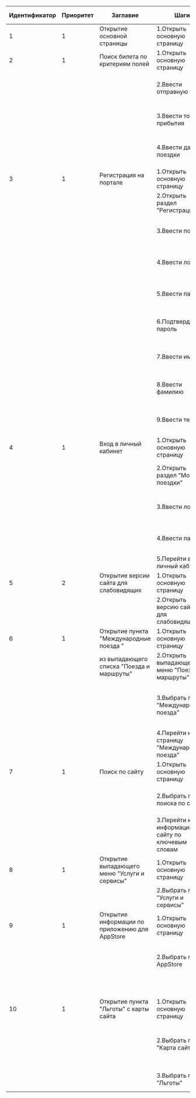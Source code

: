 | Идентификатор | Приоритет  | Заглавие                                       | Шаги                                               | Ожидаемый результат                                      | Фактический результат                                          |
|---------------|------------|------------------------------------------------|----------------------------------------------------|----------------------------------------------------------|----------------------------------------------------------------|
| 1             | 1          | Открытие основной страницы                     | 1.Открыть основную страницу                        | Отображение основной страницы                            | Страница отображается                                          |
| 2             | 1          | Поиск билета по критериям полей                | 1.Открыть основную страницу                        | Отображение основной страницы                            | Страница отображается                                          |
|               |            |                                                | 2.Ввести отправную точку                           | Корректное отображение поля                              | Поле заполняется и отображается корректно                      |
|               |            |                                                | 3.Ввести точку прибытия                            | Корректное отображение поля                              | Поле заполняется и отображается корректно                      |
|               |            |                                                | 4.Ввести дату поездки                              | Корректное отображение поля                              | Поле заполняется и отображается корректно                      |
| 3             | 1          | Регистрация на портале                         | 1.Открыть основную страницу                        | Отображение основной страницы                            | Страница отображается                                          |
|               |            |                                                | 2.Открыть раздел "Регистрация"                     | Отображение страницы регистрации                         | Страница отображается                                          |
|               |            |                                                | 3.Ввести почту                                     | Корректное отображение поля                              | Поле заполняется и отображается корректно                      |
|               |            |                                                | 4.Ввести логин                                     | Корректное отображение поля                              | Поле заполняется и отображается корректно                      |
|               |            |                                                | 5.Ввести пароль                                    | Корректное отображение поля                              | Поле заполняется и отображается корректно                      |
|               |            |                                                | 6.Подтвердить пароль                               | Корректное отображение поля                              | Поле заполняется и отображается корректно                      |
|               |            |                                                | 7.Ввести имя                                       | Корректное отображение поля                              | Поле заполняется и отображается корректно                      |
|               |            |                                                | 8.Ввести фамилию                                   | Корректное отображение поля                              | Поле заполняется и отображается корректно                      |
|               |            |                                                | 9.Ввести телефон                                   | Корректное отображение поля                              | Поле заполняется и отображается корректно                      |
| 4             | 1          | Вход в личный кабинет                          | 1.Открыть основную страницу                        | Отображение основной страницы                            | Страница отображается                                          |
|               |            |                                                | 2.Открыть раздел "Мои поездки"                     | Отображение страницы входа в личный кабинет              | Страница отображается                                          |
|               |            |                                                | 3.Ввести логин                                     | Корректное отображение поля                              | Поле заполняется и отображается корректно                      |
|               |            |                                                | 4.Ввести пароль                                    | Корректное отображение поля                              | Поле заполняется и отображается корректно                      |
|               |            |                                                | 5.Перейти в личный кабинет                         | Переход в личный кабинет                                 | Страница отображается                                          |
| 5             | 2          | Открытие версии сайта для слабовидящих         | 1.Открыть основную страницу                        | Отображение основной страницы                            | Страница отображается                                          |
|               |            |                                                | 2.Открыть версию сайта для слабовидящих            | Отображение версии сайта для слабовидящих                | Страница отображается                                          |
| 6             | 1          | Открытие пункта "Международные поезда "        | 1.Открыть основную страницу                        | Отображение основной страницы                            | Страница отображается                                          |
|               |            | из выпадающего списка "Поезда и маршруты"      | 2.Открыть выпадающее меню "Поезда и маршруты"      | Открытие меню                                            | Меню отображается                                              |
|               |            |                                                | 3.Выбрать пункт "Международные поезда"             | Подсветка выбранного пункта. Корректное отображение поля | Поле подсвечивается. Поле заполняется и отображается корректно |
|               |            |                                                | 4.Перейти на страницу "Международные поезда"       | Отображение страницы международные поезда                | Страница отображается                                          |
| 7             | 1          | Поиск по сайту                                 | 1.Открыть основную страницу                        | Отображение основной страницы                            | Страница отображается                                          |
|               |            |                                                | 2.Выбрать поле поиска по сайту                     | Отображение строки поиска                                | Поле заполняется и отображается корректно                      |
|               |            |                                                | 3.Перейти к информации по сайту по ключевым словам | Отображение якорной информации по введенным данным       | Производится переход к информации по ключевым словам           |
| 8             | 1          | Открытие выпадающего меню "Услуги и сервисы"   | 1.Открыть основную страницу                        | Отображение основной страницы                            | Страница отображается                                          |
|               |            |                                                | 2.Выбрать пункт "Услуги и сервисы"                 | Открытие меню                                            | Меню отображается                                              |
| 9             | 1          | Открытие информации по приложению для AppStore | 1.Открыть основную страницу                        | Отображение основной страницы                            | Страница отображается                                          |
|               |            |                                                | 2.Выбрать пункт AppStore                           | Анимация кнопки. Отображение страницы для скачивания     | Кнопка подсвечивается. Страница отображается                   |
|               |            |                                                |                                                    | приложения для AppStore                                  |                                                                |
| 10            | 1          | Открытие пункта "Льготы" с карты сайта         | 1.Открыть основную страницу                        | Отображение основной страницы                            | Страница отображается                                          |
|               |            |                                                | 2.Выбрать пункт "Карта сайта"                      | Подсветка выбранного пункта. Корректное отображение поля | Поле подсвечивается и отображается нормально                   |
|               |            |                                                | 3.Выбрать пункт "Льготы"                           | Отображение страницы льготы                              | Страница отображается                                          |